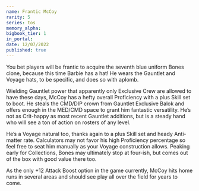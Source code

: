 ```yaml
---
name: Frantic McCoy
rarity: 5
series: tos
memory_alpha:
bigbook_tier: 1
in_portal:
date: 12/07/2022
published: true
---
```


You bet players will be frantic to acquire the seventh blue uniform Bones clone, because this time Barbie has a hat! He wears the Gauntlet and Voyage hats, to be specific, and does so with aplomb.

Wielding Gauntlet power that apparently only Exclusive Crew are allowed to have these days, McCoy has a hefty overall Proficiency with a plus Skill set to boot. He steals the CMD/DIP crown from Gauntlet Exclusive Balok and offers enough in the MED/CMD space to grant him fantastic versatility. He’s not as Crit-happy as most recent Gauntlet additions, but is a steady hand who will see a ton of action on rosters of any level.

He’s a Voyage natural too, thanks again to a plus Skill set and heady Anti-matter rate. Calculators may not favor his high Proficiency percentage so feel free to seat him manually as your Voyage construction allows. Peaking early for Collections, Bones may ultimately stop at four-ish, but comes out of the box with good value there too.

As the only +12 Attack Boost option in the game currently, McCoy hits home runs in several areas and should see play all over the field for years to come.
